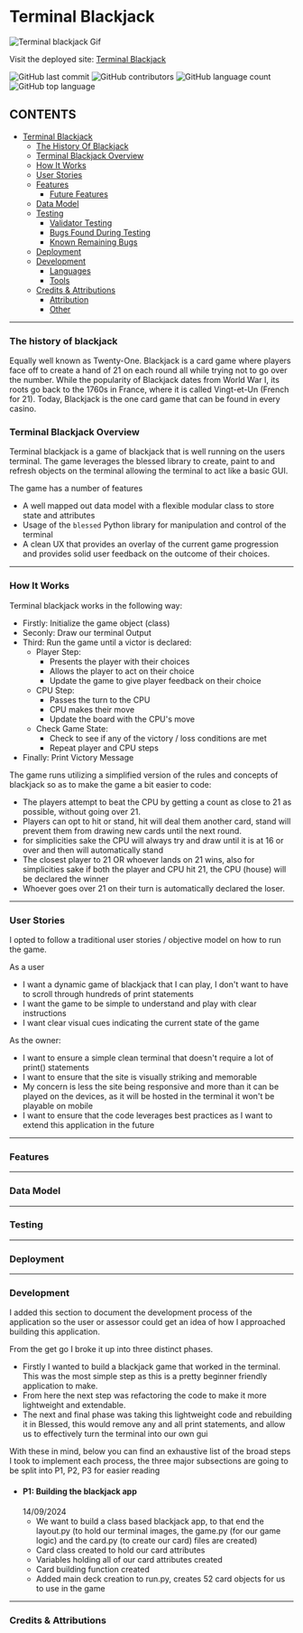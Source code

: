 # Terminal Blackjack

![Terminal blackjack Gif]()

Visit the deployed site: [Terminal Blackjack](https://shaAnder.github.io/Quizzical/)

![GitHub last commit](https://img.shields.io/github/last-commit/shaAnder/terminal_blackjack?color=red&style=for-the-badge)
![GitHub contributors](https://img.shields.io/github/contributors/shaAnder/terminal_blackjack?color=orange&style=for-the-badge)
![GitHub language count](https://img.shields.io/github/languages/count/shaAnder/terminal_blackjack?color=yellow&style=for-the-badge)
![GitHub top language](https://img.shields.io/github/languages/top/shaAnder/terminal_blackjack?color=green&style=for-the-badge)

## CONTENTS

- [Terminal Blackjack](#terminal-blackjack)
  - [The History Of Blackjack](#the-history-of-blackjack)
  - [Terminal Blackjack Overview](#terminal-blackjack-overview)
  - [How It Works](#how-it-works)
  - [User Stories](#user-stories)
  - [Features](#features)
    - [Future Features](#future-features)
  - [Data Model](#data-model)
  - [Testing](#testing)
    - [Validator Testing](#validator-testing)
    - [Bugs Found During Testing](#bugs-found-during-testing)
    - [Known Remaining Bugs](#known-remaining-bugs)
  - [Deployment](#deployment)
  - [Development](#development)
    - [Languages](#languages)
    - [Tools](#tools)
  - [Credits & Attributions](#credits---attributions)
    - [Attribution](#attributions-)
    - [Other](#other)

---

### The history of blackjack

Equally well known as Twenty-One. Blackjack is a card game where players face off to create a hand of 21 on each round all while trying not to go over the number. While the popularity of Blackjack dates from World War I, its roots go back to the 1760s in France, where it is called Vingt-et-Un (French for 21). Today, Blackjack is the one card game that can be found in every casino.

### Terminal Blackjack Overview

Terminal blackjack is a game of blackjack that is well running on the users terminal. The game leverages the blessed library to create, paint to and refresh objects on the terminal
allowing the terminal to act like a basic GUI.

The game has a number of features

- A well mapped out data model with a flexible modular class to store state and attributes
- Usage of the `blessed` Python library for manipulation and control of the terminal
- A clean UX that provides an overlay of the current game progression and provides solid user feedback on the outcome of their choices.

---

### How It Works

Terminal blackjack works in the following way:

- Firstly: Initialize the game object (class)
- Seconly: Draw our terminal Output
- Third: Run the game until a victor is declared:
  - Player Step:
    - Presents the player with their choices
    - Allows the player to act on their choice
    - Update the game to give player feedback on their choice
  - CPU Step:
    - Passes the turn to the CPU
    - CPU makes their move
    - Update the board with the CPU's move
  - Check Game State:
    - Check to see if any of the victory / loss conditions are met
    - Repeat player and CPU steps
- Finally: Print Victory Message

The game runs utilizing a simplified version of the rules and concepts of blackjack so as to make the game a bit easier to code:

- The players attempt to beat the CPU by getting a count as close to 21 as possible, without going over 21.
- Players can opt to hit or stand, hit will deal them another card, stand will prevent them from drawing new cards until the next round.
- for simplicities sake the CPU will always try and draw until it is at 16 or over and then will automatically stand
- The closest player to 21 OR whoever lands on 21 wins, also for simplicities sake if both the player and CPU hit 21, the CPU (house) will be declared the winner
- Whoever goes over 21 on their turn is automatically declared the loser.

---

### User Stories

I opted to follow a traditional user stories / objective model on how to run the game.

As a user

- I want a dynamic game of blackjack that I can play, I don't want to have to scroll through hundreds of print statements
- I want the game to be simple to understand and play with clear instructions
- I want clear visual cues indicating the current state of the game

As the owner:

- I want to ensure a simple clean terminal that doesn't require a lot of print() statements
- I want to ensure that the site is visually striking and memorable
- My concern is less the site being responsive and more than it can be played on the devices, as it will be hosted in the terminal it won't be playable on mobile
- I want to ensure that the code leverages best practices as I want to extend this application in the future

---

### Features

---

### Data Model

---

### Testing

---

### Deployment

---

### Development

I added this section to document the development process of the application so the user or assessor could get an idea of how I approached building this application.

From the get go I broke it up into three distinct phases.

- Firstly I wanted to build a blackjack game that worked in the terminal. This was the most simple step as this is a pretty beginner friendly application to make.
- From here the next step was refactoring the code to make it more lightweight and extendable.
- The next and final phase was taking this lightweight code and rebuilding it in Blessed, this would remove any and all print statements, and allow us to effectively turn the terminal into our own gui

With these in mind, below you can find an exhaustive list of the broad steps I took to implement each process, the three major subsections are going to be split into P1, P2, P3 for easier reading

- #### P1: Building the blackjack app
  14/09/2024
  - We want to build a class based blackjack app, to that end the layout.py (to hold our terminal images, the game.py (for our game logic) and the card.py (to create our card) files are created)
  - Card class created to hold our card attributes
  - Variables holding all of our card attributes created
  - Card building function created
  - Added main deck creation to run.py, creates 52 card objects for us to use in the game

---

### Credits & Attributions

